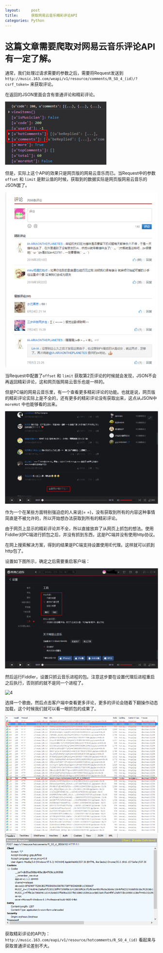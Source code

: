 ```yaml
---
layout:     post
title:      获取网易云音乐精彩评论API
categories: Python
---
```


# 这篇文章需要爬取对网易云音乐评论API有一定了解。

通常，我们处理过请求需要的参数之后，需要将Request发送到 `http://music.163.com/weapi/v1/resource/comments/R_SO_4_(id)/?csrf_token=` 来获取评论。

在返回的JSON里面会含有普通评论和精彩评论。

![0](/resource/2017-09-15-Netease-Music-Hot-Comment/0.png)

但是，实际上这个API的效果只是网页版的网易云音乐而已。当Request中的参数 `offset` 和 `limit` 是默认值的时候，获取到的数据实际是网页版网易云音乐的JSON罢了。

![1](/resource/2017-09-15-Netease-Music-Hot-Comment/1.png)

当Request中配置了`offset` 和 `limit` 获取第2页评论的时候就会发现，JSON不会再返回精彩评论，这和网页版网易云音乐也是一样的。

但是PC端的网易云音乐里，有一个查看更多精彩评论的功能。也就是说，网页版的精彩评论实际上是不全的，还有更多的精彩评论没有获取出来，这点从JSON中 `moreHot` 中也能够看的出来。

![2](/resource/2017-09-15-Netease-Music-Hot-Comment/2.png)

作为一个在某些方面特别强迫症的人来说(= =)，没有获取到所有的内容这种事情简直是不被允许的，所以开始想办法获取到所有的精彩评论。

由于网页上显示的精彩评论并不全，所以直接放弃了从网页上抓包的想法。使用Fiddler对PC端进行抓包之后，并没有抓到东西，这是PC端并没有使用http协议。

在网上搜索解决方案，得到的结果是PC端支持设置使用IE代理。这样就可以抓到http包了。

设置如下图所示，确定之后需要重启客户端：

![3](/resource/2017-09-15-Netease-Music-Hot-Comment/3.png)

然后运行Fiddler，设置只抓云音乐进程的包。注意这步要在设置代理后进程重启之后执行，否则抓的就不是同一个进程了。

![4](/resource/2017-09-15-Netease-Music-Hot-Comment/4.png)

选择一个歌曲，然后点击客户端中查看更多评论，更多的评论会随着下翻操作动态加载，这个时候我们就可以看一眼抓包的成果了。

![5](/resource/2017-09-15-Netease-Music-Hot-Comment/5.png)
![6](/resource/2017-09-15-Netease-Music-Hot-Comment/6.png)

获取精彩评论的API为： `http://music.163.com/eapi/v1/resource/hotcomments/R_SO_4_(id)` 看起来与获取普通评论差别不大。
